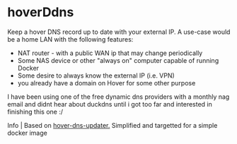 # hoverDdns
Keep a hover DNS record up to date with your external IP. 
A use-case would be a home LAN with the following features:
- NAT router - with a public WAN ip that may change periodically
- Some NAS device or other "always on" computer capable of running Docker
- Some desire to always know the external IP (i.e. VPN)
- you already have a domain on Hover for some other purpose

I have been using one of the free dynamic dns providers with a monthly nag email and didnt hear about duckdns until i got too far and interested in finishing this one :/

Info | Based on [hover-dns-updater.](https://github.com/texasaggie97/hover-dns-updater) Simplified and targetted for a simple docker image


